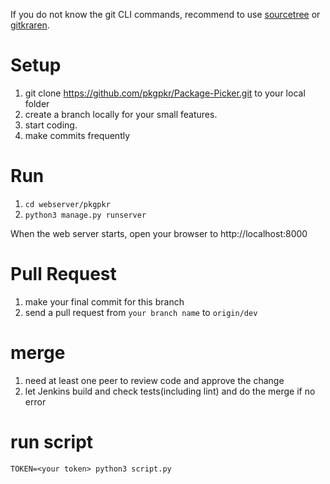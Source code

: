 If you do not know the git CLI commands, recommend to use [sourcetree](https://www.sourcetreeapp.com/) or [gitkraren](https://www.gitkraken.com/).

# Setup

1. git clone https://github.com/pkgpkr/Package-Picker.git to your local folder 
2. create a branch locally for your small features.
3. start coding.
4. make commits frequently 

# Run

1. `cd webserver/pkgpkr`
2. `python3 manage.py runserver`

When the web server starts, open your browser to http://localhost:8000

# Pull Request

1. make your final commit for this branch
2. send a pull request from `your branch name` to `origin/dev`

# merge

1. need at least one peer to review code and approve the change
2. let Jenkins build and check tests(including lint) and do the merge if no error

# run script
`TOKEN=<your token> python3 script.py`
